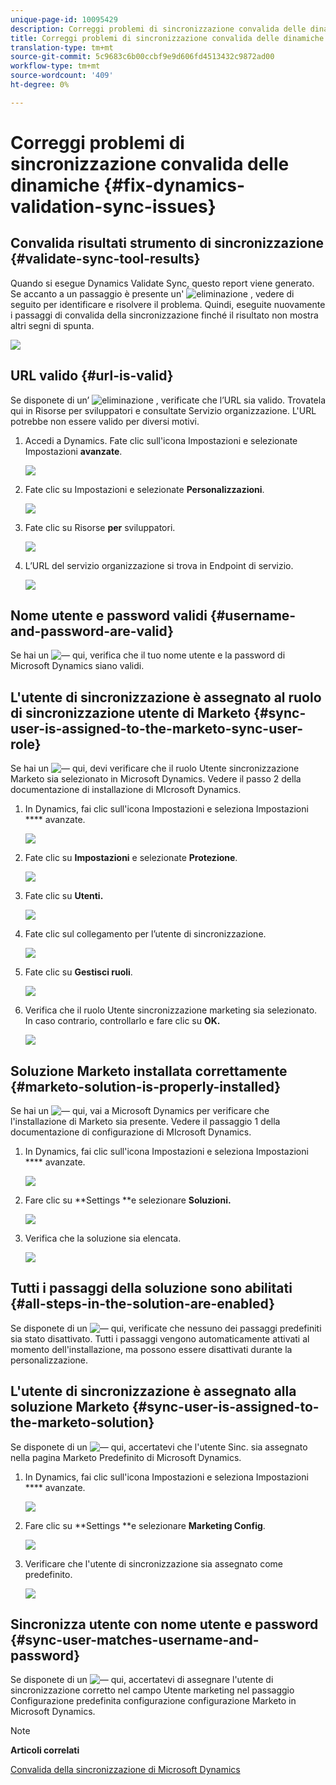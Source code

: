 ```yaml
---
unique-page-id: 10095429
description: Correggi problemi di sincronizzazione convalida delle dinamiche - Documenti Marketo - Documentazione del prodotto
title: Correggi problemi di sincronizzazione convalida delle dinamiche
translation-type: tm+mt
source-git-commit: 5c9683c6b00ccbf9e9d606fd4513432c9872ad00
workflow-type: tm+mt
source-wordcount: '409'
ht-degree: 0%

---
```



# Correggi problemi di sincronizzazione convalida delle dinamiche {#fix-dynamics-validation-sync-issues}

## Convalida risultati strumento di sincronizzazione {#validate-sync-tool-results}

Quando si esegue Dynamics Validate Sync, questo report viene generato. Se accanto a un passaggio è presente un&#39; ![eliminazione](assets/delete.png) , vedere di seguito per identificare e risolvere il problema. Quindi, eseguite nuovamente i passaggi di convalida della sincronizzazione finché il risultato non mostra altri segni di spunta.

![](assets/image2015-9-22-15-3a58-3a12.png)

## URL valido {#url-is-valid}

Se disponete di un’ ![eliminazione](assets/delete.png) , verificate che l’URL sia valido. Trovatela qui in Risorse per sviluppatori e consultate Servizio organizzazione. L&#39;URL potrebbe non essere valido per diversi motivi.

1. Accedi a Dynamics. Fate clic sull&#39;icona Impostazioni e selezionate Impostazioni **avanzate**.

   ![](assets/one.png)

1. Fate clic su Impostazioni e selezionate **Personalizzazioni**.

   ![](assets/two.png)

1. Fate clic su Risorse **per** sviluppatori.

   ![](assets/three.png)

1. L’URL del servizio organizzazione si trova in Endpoint di servizio.

   ![](assets/four.png)

## Nome utente e password validi {#username-and-password-are-valid}

Se hai un ![—](assets/delete.png) qui, verifica che il tuo nome utente e la password di Microsoft Dynamics siano validi.

## L&#39;utente di sincronizzazione è assegnato al ruolo di sincronizzazione utente di Marketo {#sync-user-is-assigned-to-the-marketo-sync-user-role}

Se hai un ![—](assets/delete.png) qui, devi verificare che il ruolo Utente sincronizzazione Marketo sia selezionato in Microsoft Dynamics. Vedere il passo 2 della documentazione di installazione di MIcrosoft Dynamics.

1. In Dynamics, fai clic sull&#39;icona Impostazioni e seleziona Impostazioni **** avanzate.

   ![](assets/one.png)

1. Fate clic su **Impostazioni** e selezionate **Protezione**.

   ![](assets/six.png)

1. Fate clic su **Utenti.**

   ![](assets/image2015-9-24-9-3a47-3a25.png)

1. Fate clic sul collegamento per l’utente di sincronizzazione.

   ![](assets/seven.png)

1. Fate clic su **Gestisci ruoli**.

   ![](assets/eight.png)

1. Verifica che il ruolo Utente sincronizzazione marketing sia selezionato. In caso contrario, controllarlo e fare clic su **OK.**

   ![](assets/image2015-9-24-9-3a59-3a21.png)

## Soluzione Marketo installata correttamente {#marketo-solution-is-properly-installed}

Se hai un ![—](assets/delete.png) qui, vai a Microsoft Dynamics per verificare che l&#39;installazione di Marketo sia presente. Vedere il passaggio 1 della documentazione di configurazione di MIcrosoft Dynamics.

1. In Dynamics, fai clic sull&#39;icona Impostazioni e seleziona Impostazioni **** avanzate.

   ![](assets/one.png)

1. Fare clic su **Settings **e selezionare **Soluzioni.**

   ![](assets/eleven.png)

1. Verifica che la soluzione sia elencata.

   ![](assets/twelve.png)

## Tutti i passaggi della soluzione sono abilitati {#all-steps-in-the-solution-are-enabled}

Se disponete di un ![—](assets/delete.png) qui, verificate che nessuno dei passaggi predefiniti sia stato disattivato. Tutti i passaggi vengono automaticamente attivati al momento dell&#39;installazione, ma possono essere disattivati durante la personalizzazione.

## L&#39;utente di sincronizzazione è assegnato alla soluzione Marketo {#sync-user-is-assigned-to-the-marketo-solution}

Se disponete di un ![—](assets/delete.png) qui, accertatevi che l&#39;utente Sinc. sia assegnato nella pagina Marketo Predefinito di Microsoft Dynamics.

1. In Dynamics, fai clic sull&#39;icona Impostazioni e seleziona Impostazioni **** avanzate.

   ![](assets/one.png)

1. Fare clic su **Settings **e selezionare **Marketing Config**.

   ![](assets/thirteen.png)

1. Verificare che l&#39;utente di sincronizzazione sia assegnato come predefinito.

   ![](assets/fourteen.png)

## Sincronizza utente con nome utente e password {#sync-user-matches-username-and-password}

Se disponete di un ![—](assets/delete.png) qui, accertatevi di assegnare l&#39;utente di sincronizzazione corretto nel campo Utente marketing nel passaggio Configurazione predefinita configurazione configurazione Marketo in Microsoft Dynamics.

>[!NOTE]
>
>**Articoli correlati**
>
>[Convalida della sincronizzazione di Microsoft Dynamics](../../../../../product-docs/crm-sync/microsoft-dynamics-sync/sync-setup/validate-microsoft-dynamics-sync.md)

